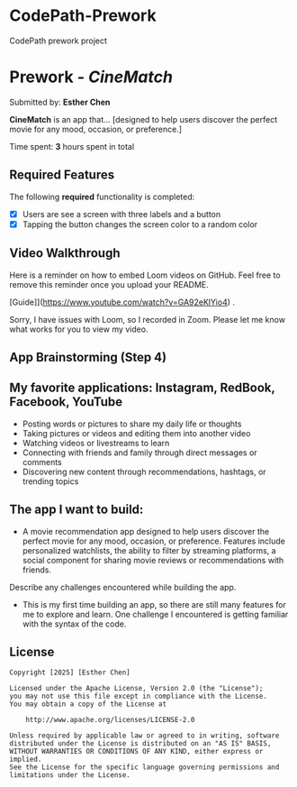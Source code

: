 # CodePath-Prework
CodePath prework project 

# Prework - *CineMatch*

Submitted by: **Esther Chen**

**CineMatch** is an app that... [designed to help users discover the perfect movie for any mood, occasion, or preference.] 

Time spent: **3** hours spent in total

## Required Features

The following **required** functionality is completed:

- [x] Users are see a screen with three labels and a button
- [x] Tapping the button changes the screen color to a random color
 
## Video Walkthrough

Here is a reminder on how to embed Loom videos on GitHub. Feel free to remove this reminder once you upload your README. 

[Guide]](https://www.youtube.com/watch?v=GA92eKlYio4) .

Sorry, I have issues with Loom, so I recorded in Zoom. Please let me know what works for you to view my video.

## App Brainstorming (Step 4)

## My favorite applications: Instagram, RedBook, Facebook, YouTube
- Posting words or pictures to share my daily life or thoughts
- Taking pictures or videos and editing them into another video
- Watching videos or livestreams to learn
- Connecting with friends and family through direct messages or comments
- Discovering new content through recommendations, hashtags, or trending topics

## The app I want to build:
-  A movie recommendation app designed to help users discover the perfect movie for any mood, occasion, or preference. Features include personalized watchlists, the ability to filter by streaming platforms, a social component for sharing movie reviews or recommendations with friends.


Describe any challenges encountered while building the app.
- This is my first time building an app, so there are still many features for me to explore and learn. One challenge I encountered is getting familiar with the syntax of the code.

## License

    Copyright [2025] [Esther Chen]

    Licensed under the Apache License, Version 2.0 (the "License");
    you may not use this file except in compliance with the License.
    You may obtain a copy of the License at

        http://www.apache.org/licenses/LICENSE-2.0

    Unless required by applicable law or agreed to in writing, software
    distributed under the License is distributed on an "AS IS" BASIS,
    WITHOUT WARRANTIES OR CONDITIONS OF ANY KIND, either express or implied.
    See the License for the specific language governing permissions and
    limitations under the License.
